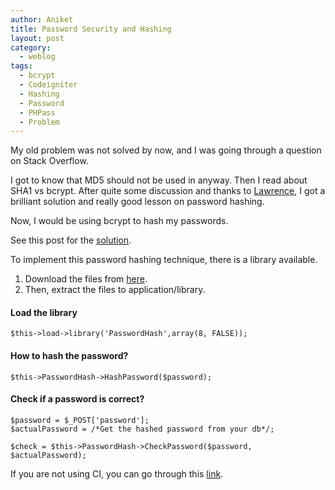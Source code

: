 ```yaml
---
author: Aniket
title: Password Security and Hashing
layout: post
category:
  - weblog
tags:
  - bcrypt
  - Codeigniter
  - Hashing
  - Password
  - PHPass
  - Problem
---
```

My old problem was not solved by now, and I was going through a question on Stack Overflow.

I got to know that MD5 should not be used in anyway. Then I read about SHA1 vs bcrypt. After quite some discussion and thanks to [Lawrence][1], I got a brilliant solution and really good lesson on password hashing.

Now, I would be using bcrypt to hash my passwords.

See this post for the [solution][2].

To implement this password hashing technique, there is a library available.

1.  Download the files from [here][3].
2.  Then, extract the files to application/library.

#### Load the library

    $this->load->library('PasswordHash',array(8, FALSE));
    

#### How to hash the password?

    $this->PasswordHash->HashPassword($password);
    

#### Check if a password is correct?

    $password = $_POST['password'];
    $actualPassword = /*Get the hashed password from your db*/;
    
    $check = $this->PasswordHash->CheckPassword($password, $actualPassword);
    

If you are not using CI, you can go through this [link][4].

 [1]: http://about.me/dclawrence "Thanks :)"
 [2]: http://stackoverflow.com/questions/7044785/what-is-the-safest-way-to-store-a-password-using-code-igniter/7045061 "Post"
 [3]: http://www.openwall.com/phpass/ "PHPass"
 [4]: http://dev.myunv.com/articles/secure-passwords-with-phpass/ "Without CI"